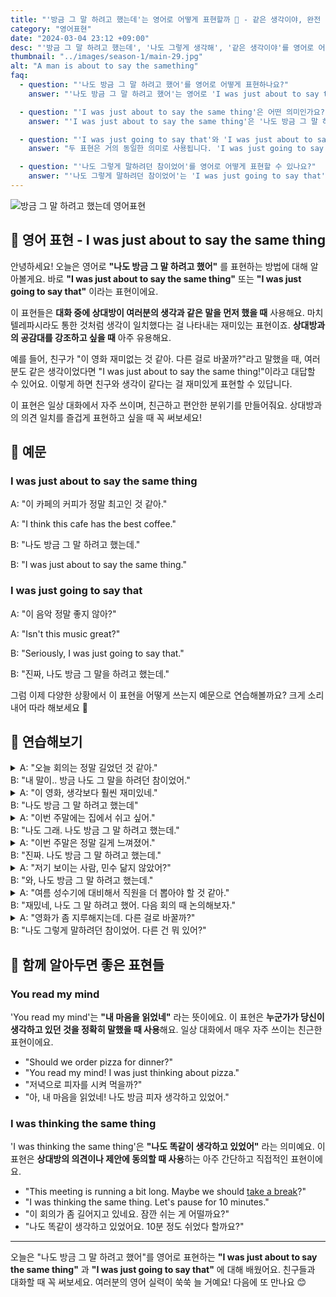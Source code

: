 ```yaml
---
title: "'방금 그 말 하려고 했는데'는 영어로 어떻게 표현할까 💬 - 같은 생각이야, 완전 동감이야 영어로"
category: "영어표현"
date: "2024-03-04 23:12 +09:00"
desc: "'방금 그 말 하려고 했는데', '나도 그렇게 생각해', '같은 생각이야'를 영어로 어떻게 표현하면 좋을까요? '정말 나도 그렇게 말하려고 했어', '완전 동감이야' 등을 영어로 표현하는 법을 배워봅시다. 다양한 예문을 통해서 연습하고 본인의 표현으로 만들어 보세요."
thumbnail: "../images/season-1/main-29.jpg"
alt: "A man is about to say the samething"
faq:
  - question: "'나도 방금 그 말 하려고 했어'를 영어로 어떻게 표현하나요?"
    answer: "'나도 방금 그 말 하려고 했어'는 영어로 'I was just about to say the same thing' 또는 'I was just going to say that'으로 표현할 수 있습니다."

  - question: "'I was just about to say the same thing'은 어떤 의미인가요?"
    answer: "'I was just about to say the same thing'은 '나도 방금 그 말 하려고 했어'라는 의미입니다. 상대방이 방금 말한 내용과 동일한 생각을 하고 있었다는 것을 표현할 때 사용합니다. 이는 의견의 일치를 나타내거나 공감대를 형성할 때 자주 쓰이는 표현입니다."

  - question: "'I was just going to say that'와 'I was just about to say the same thing'의 차이점은 무엇인가요?"
    answer: "두 표현은 거의 동일한 의미로 사용됩니다. 'I was just going to say that'은 좀 더 일반적인 표현이며, 상대방이 말한 내용과 완전히 같지 않더라도 사용할 수 있습니다. 반면 'I was just about to say the same thing'은 상대방의 말과 정확히 일치하는 생각을 했음을 강조합니다."

  - question: "'나도 그렇게 말하려던 참이었어'를 영어로 어떻게 표현할 수 있나요?"
    answer: "'나도 그렇게 말하려던 참이었어'는 'I was just going to say that'으로 표현할 수 있습니다. 이 표현은 상대방이 방금 언급한 내용과 유사한 생각을 하고 있었음을 나타냅니다."
---
```


![방금 그 말 하려고 했는데 영어표현](../images/season-1/main-29.jpg)

## 🌟 영어 표현 - I was just about to say the same thing

안녕하세요! 오늘은 영어로 **"나도 방금 그 말 하려고 했어"** 를 표현하는 방법에 대해 알아볼게요. 바로 **"I was just about to say the same thing"** 또는 **"I was just going to say that"** 이라는 표현이에요.

이 표현들은 **대화 중에 상대방이 여러분의 생각과 같은 말을 먼저 했을 때** 사용해요. 마치 텔레파시라도 통한 것처럼 생각이 일치했다는 걸 나타내는 재미있는 표현이죠. **상대방과의 공감대를 강조하고 싶을 때** 아주 유용해요.

예를 들어, 친구가 "이 영화 재미없는 것 같아. 다른 걸로 바꿀까?"라고 말했을 때, 여러분도 같은 생각이었다면 "I was just about to say the same thing!"이라고 대답할 수 있어요. 이렇게 하면 친구와 생각이 같다는 걸 재미있게 표현할 수 있답니다.

이 표현은 일상 대화에서 자주 쓰이며, 친근하고 편안한 분위기를 만들어줘요. 상대방과의 의견 일치를 즐겁게 표현하고 싶을 때 꼭 써보세요!

<script async src="https://pagead2.googlesyndication.com/pagead/js/adsbygoogle.js?client=ca-pub-1465612013356152"
     crossorigin="anonymous"></script>
<!-- engple-horizontal-ad -->

<ins class="adsbygoogle"
     style="display:block"
     data-ad-client="ca-pub-1465612013356152"
     data-ad-slot="2106896038"
     data-ad-format="auto"
     data-full-width-responsive="true"></ins>

<script>
     (adsbygoogle = window.adsbygoogle || []).push({});
</script>

## 📖 예문

### I was just about to say the same thing

A: "이 카페의 커피가 정말 최고인 것 같아."

A: "I think this cafe has the best coffee."

B: "나도 방금 그 말 하려고 했는데."

B: "I was just about to say the same thing."

### I was just going to say that

A: "이 음악 정말 좋지 않아?"

A: "Isn't this music great?"

B: "Seriously, I was just going to say that."

B: "진짜, 나도 방금 그 말을 하려고 했는데."

그럼 이제 다양한 상황에서 이 표현을 어떻게 쓰는지 예문으로 연습해볼까요? 크게 소리 내어 따라 해보세요 🎉

## 💬 연습해보기

<details>
  <summary>A: "오늘 회의는 정말 길었던 것 같아."<br>B: "내 말이.. 방금 나도 그 말을 하려던 참이었어."
</summary>
<span>A: "Today's meeting felt really long."<br>B: "Exactly, I was just about to say the same thing."</span>
</details>

<details>
  <summary>A: "이 영화, 생각보다 훨씬 재미있네."<br>B: "나도 방금 그 말 하려고 했는데"</summary>
<span>A: "This movie is much more enjoyable than I expected."<br>B: "I was just about to say the same thing."</span>
</details>

<details>
  <summary>A: "이번 주말에는 집에서 쉬고 싶어."<br>B: "나도 그래. 나도 방금 그 말 하려고 했는데."</summary>
<span>A: "I just want to rest at home this weekend."<br>B: "Me too. I was just about to say the same thing."</span>
</details>

<details>
  <summary>A: "이번 주말은 정말 길게 느껴졌어."<br>B: "진짜. 나도 방금 그 말 하려고 했는데."</summary>
<span>A: "This weekend felt really long."<br>B: "Truly. I was just going to say that."</span>
</details>

<details>
  <summary>A: "저기 보이는 사람, 민수 닮지 않았어?"<br>B: "와, 나도 방금 그 말 하려고 했는데."</summary>
<span>A: Doesn't that person over there look like Minsu?"<br>B: Wow. I was just going to say that!"</span>
</details>

<details>
  <summary>A: "여름 성수기에 대비해서 직원을 더 뽑아야 할 것 같아."<br>B: "재밌네, 나도 그 말 하려고 했어. 다음 회의 때 논의해보자."</summary>
<span>A: "I think we need to <a href="/blog/in-english/331.hire/">hire</a> more staff for the summer rush."<br>B: "Funny, I was just going to say that. Let's discuss it in the next meeting."</span>
</details>

<details>
<summary>A: "영화가 좀 지루해지는데. 다른 걸로 바꿀까?"<br>B: "나도 그렇게 말하려던 참이었어. 다른 건 뭐 있어?"</summary>
<span>A: "This movie is getting <a href="/blog/vocab-1/040.boring/">boring</a>. Should we <a href="/blog/vocab-1/009.switch-to/">switch to</a> something else?"<br>B: "I was just going to say the same thing. What else is on?"</span>
</details>

## 🤝 함께 알아두면 좋은 표현들

### You read my mind

'You read my mind'는 **"내 마음을 읽었네"** 라는 뜻이에요. 이 표현은 **누군가가 당신이 생각하고 있던 것을 정확히 말했을 때 사용**해요. 일상 대화에서 매우 자주 쓰이는 친근한 표현이에요.

- "Should we order pizza for dinner?"
- "You read my mind! I was just thinking about pizza."
- "저녁으로 피자를 시켜 먹을까?"
- "아, 내 마음을 읽었네! 나도 방금 피자 생각하고 있었어."

### I was thinking the same thing

'I was thinking the same thing'은 **"나도 똑같이 생각하고 있었어"** 라는 의미예요. 이 표현은 **상대방의 의견이나 제안에 동의할 때 사용**하는 아주 간단하고 직접적인 표현이에요.

- "This meeting is running a bit long. Maybe we should [take a break](/blog/in-english/202.take-a-break/)?"
- "I was thinking the same thing. Let's pause for 10 minutes."
- "이 회의가 좀 길어지고 있네요. 잠깐 쉬는 게 어떨까요?"
- "나도 똑같이 생각하고 있었어요. 10분 정도 쉬었다 할까요?"

---

오늘은 "나도 방금 그 말 하려고 했어"를 영어로 표현하는 **"I was just about to say the same thing"** 과 **"I was just going to say that"** 에 대해 배웠어요. 친구들과 대화할 때 꼭 써보세요. 여러분의 영어 실력이 쑥쑥 늘 거예요! 다음에 또 만나요 😊
